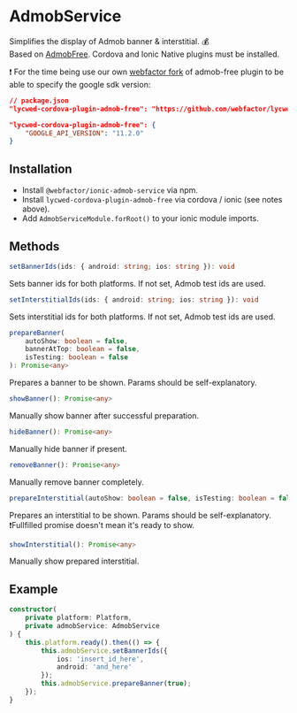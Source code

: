 # AdmobService

Simplifies the display of Admob banner & interstitial. 💰  
Based on [AdmobFree](https://ionicframework.com/docs/native/admob-free/). Cordova and Ionic Native plugins must be installed.

❗️ For the time being use our own [webfactor fork](https://github.com/webfactor/lycwed-cordova-plugin-admob-free.git) of admob-free plugin to be able to specify the google sdk version:
```json
// package.json
"lycwed-cordova-plugin-admob-free": "https://github.com/webfactor/lycwed-cordova-plugin-admob-free.git"

"lycwed-cordova-plugin-admob-free": {
    "GOOGLE_API_VERSION": "11.2.0"
}
```

## Installation

- Install `@webfactor/ionic-admob-service` via npm.
- Install `lycwed-cordova-plugin-admob-free` via cordova / ionic (see notes above).
- Add `AdmobServiceModule.forRoot()` to your ionic module imports.

## Methods

```typescript
setBannerIds(ids: { android: string; ios: string }): void
```
Sets banner ids for both platforms. If not set, Admob test ids are used.

```typescript
setInterstitialIds(ids: { android: string; ios: string }): void
```
Sets interstitial ids for both platforms. If not set, Admob test ids are used.

```typescript
prepareBanner(
    autoShow: boolean = false,
    bannerAtTop: boolean = false,
    isTesting: boolean = false
): Promise<any>
```
Prepares a banner to be shown. Params should be self-explanatory.

```typescript
showBanner(): Promise<any> 
```
Manually show banner after successful preparation.

```typescript
hideBanner(): Promise<any>
```
Manually hide banner if present.

```typescript
removeBanner(): Promise<any>
```
Manually remove banner completely.

```typescript
prepareInterstitial(autoShow: boolean = false, isTesting: boolean = false): Promise<any>
```
Prepares an interstitial to be shown. Params should be self-explanatory.  
❗️Fullfilled promise doesn't mean it's ready to show.

```typescript
showInterstitial(): Promise<any>
```
Manually show prepared interstitial.


## Example
```typescript
constructor(
    private platform: Platform,
    private admobService: AdmobService
) {
    this.platform.ready().then(() => {
        this.admobService.setBannerIds({
            ios: 'insert_id_here',
            android: 'and_here'
        });
        this.admobService.prepareBanner(true);
    });
}
``` 